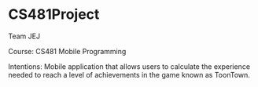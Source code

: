 # CS481Project
Team JEJ

Course: CS481 Mobile Programming

Intentions:
Mobile application that allows users to calculate the experience needed to reach a level of achievements in the game known as ToonTown.
